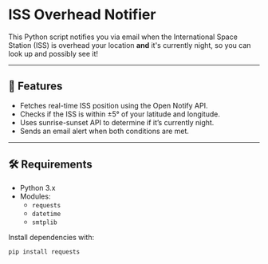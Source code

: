 # ISS Overhead Notifier

This Python script notifies you via email when the International Space Station (ISS) is overhead your location **and** it's currently night, so you can look up and possibly see it!

---

## 🚀 Features

- Fetches real-time ISS position using the Open Notify API.
- Checks if the ISS is within ±5° of your latitude and longitude.
- Uses sunrise-sunset API to determine if it’s currently night.
- Sends an email alert when both conditions are met.

---

## 🛠 Requirements

- Python 3.x
- Modules:
  - `requests`
  - `datetime`
  - `smtplib`

Install dependencies with:

```bash
pip install requests
